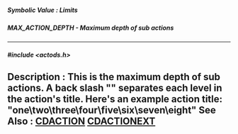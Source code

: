 ##### Symbolic Value : Limits
##### MAX_ACTION_DEPTH - Maximum depth of sub actions
---
##### #include <actods.h>
**Description :**
This is the maximum depth of sub actions. A back slash "\" separates each level 
in the action's title. Here's an example action title: 
"one\two\three\four\five\six\seven\eight"
**See Also :**
[CDACTION](D:/md_files/CDACTION.md)
[CDACTIONEXT](D:/md_files/CDACTIONEXT.md)
---
